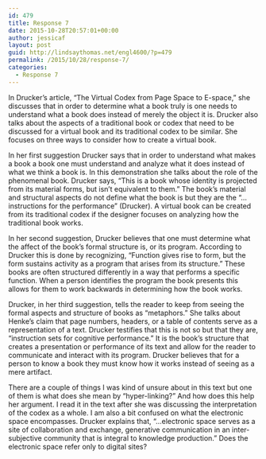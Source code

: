 ```yaml
---
id: 479
title: Response 7
date: 2015-10-28T20:57:01+00:00
author: jessicaf
layout: post
guid: http://lindsaythomas.net/engl4600/?p=479
permalink: /2015/10/28/response-7/
categories:
  - Response 7
---
```

In Drucker’s article, “The Virtual Codex from Page Space to E-space,” she discusses that in order to determine what a book truly is one needs to understand what a book does instead of merely the object it is. Drucker also talks about the aspects of a traditional book or codex that need to be discussed for a virtual book and its traditional codex to be similar. She focuses on three ways to consider how to create a virtual book.

In her first suggestion Drucker says that in order to understand what makes a book a book one must understand and analyze what it does instead of what we think a book is. In this demonstration she talks about the role of the phenomenal book. Drucker says, “This is a book whose identity is projected from its material forms, but isn’t equivalent to them.” The book’s material and structural aspects do not define what the book is but they are the “…instructions for the performance” (Drucker). A virtual book can be created from its traditional codex if the designer focuses on analyzing how the traditional book works.

In her second suggestion, Drucker believes that one must determine what the affect of the book’s formal structure is, or its program. According to Drucker this is done by recognizing, “Function gives rise to form, but the form sustains activity as a program that arises from its structure.” These books are often structured differently in a way that performs a specific function. When a person identifies the program the book presents this allows for them to work backwards in determining how the book works.

Drucker, in her third suggestion, tells the reader to keep from seeing the formal aspects and structure of books as “metaphors.” She talks about Henke’s claim that page numbers, headers, or a table of contents serve as a representation of a text. Drucker testifies that this is not so but that they are, “instruction sets for cognitive performance.” It is the book’s structure that creates a presentation or performance of its text and allow for the reader to communicate and interact with its program. Drucker believes that for a person to know a book they must know how it works instead of seeing as a mere artifact.

There are a couple of things I was kind of unsure about in this text but one of them is what does she mean by “hyper-linking?” And how does this help her argument. I read it in the text after she was discussing the interpretation of the codex as a whole. I am also a bit confused on what the electronic space encompasses. Drucker explains that, “…electronic space serves as a site of collaboration and exchange, generative communication in an inter-subjective community that is integral to knowledge production.” Does the electronic space refer only to digital sites?